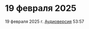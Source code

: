 # 19 февраля 2025

19 февраля 2025 г. [Аудиоверсия](https://www.youtube.com/watch?v=fqaIB6zGAnA) 53:57
